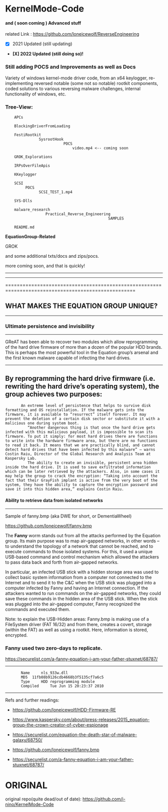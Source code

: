 # KernelMode-Code 
#### and ( soon coming ) Advanced stuff

related Link : https://github.com/loneicewolf/ReverseEngineering

- [x] 2021 Updated (still updating)
- **[X] 2022 Updated (still doing so)!**


### Still adding POCS and Improvements as well as Docs


Variety of windows kernel-mode driver code, from an x64 keylogger, re-implementing reversed notable (some not so notable) rootkit components, coded solutions to various reversing malware challenges, internal functionality of windows, etc.

### Tree-View:

        APCs
        
        BlockingDriverFromLoading
        
        FestiRootkit
                   SysrootHook 
                              POCS
                                  video.mp4 <-- coming soon
        
        GROK_Explorations
        
        IRPsOverFileApis
        
        KKeylogger
        
        SCSI
             POCS
                   SCSI_TEST_1.mp4
        
        SYS-Dlls
        
        malware_research
                      Practical_Reverse_Engineering
                                                  SAMPLES
                                                          
        README.md
        
        
**EquationGroup-Related**

GROK

and some additional txts/docs and zips/pocs.

more coming soon, and that is quickly!

---------------------------------------------
        
        



---------------------------------------------




===================================================================================================

## WHAT MAKES THE EQUATION GROUP UNIQUE?


---------------------------------------------------------



### Ultimate persistence and invisibility


---------------------------------------------------------



GReAT has been able to recover two modules which allow reprogramming of the hard drive firmware of more than a dozen of the popular HDD brands. This is perhaps the most powerful tool in the Equation group’s arsenal and the first known malware capable of infecting the hard drives.



---------------------------------------------------------


## By reprogramming the hard drive firmware (i.e. rewriting the hard drive’s operating system), the group achieves two purposes:

           An extreme level of persistence that helps to survive disk formatting and OS reinstallation. If the malware gets into the firmware, it is available to “resurrect” itself forever. It may prevent the deletion of a certain disk sector or substitute it with a malicious one during system boot.
              “Another dangerous thing is that once the hard drive gets infected with this malicious payload, it is impossible to scan its firmware. To put it simply: for most hard drives there are functions to write into the hardware firmware area, but there are no functions to read it back. It means that we are practically blind, and cannot detect hard drives that have been infected by this malware” – warns Costin Raiu, Director of the Global Research and Analysis Team at Kaspersky Lab.
              The ability to create an invisible, persistent area hidden inside the hard drive. It is used to save exfiltrated information which can be later retrieved by the attackers. Also, in some cases it may help the group to crack the encryption: “Taking into account the fact that their GrayFish implant is active from the very boot of the system, they have the ability to capture the encryption password and save it into this hidden area,” explains Costin Raiu.
              
          
          
#### Ability to retrieve data from isolated networks


---------------------------------------------------------


Sample of fanny.bmp (aka DWE for short, or  DementiaWheel)

https://github.com/loneicewolf/fanny.bmp

The **Fanny** worm stands out from all the attacks performed by the Equation group. Its main purpose was to map air-gapped networks, in other words – to understand the topology of a network that cannot be reached, and to execute commands to those isolated systems. For this, it used a unique USB-based command and control mechanism which allowed the attackers to pass data back and forth from air-gapped networks.

In particular, an infected USB stick with a hidden storage area was used to collect basic system information from a computer not connected to the Internet and to send it to the C&C when the USB stick was plugged into a computer infected by Fanny and having an Internet connection. If the attackers wanted to run commands on the air-gapped networks, they could save these commands in the hidden area of the USB stick. When the stick was plugged into the air-gapped computer, Fanny recognized the commands and executed them.

Note: to explain the USB-Hidden areas:
Fanny.bmp is making use of a FileSystem driver (FAT 16/32) and from there, creates a covert, storage (within the FAT) as well as using a rootkit.
Here, information is stored, encrypted.


### Fanny used two zero-days to replicate.
https://securelist.com/a-fanny-equation-i-am-your-father-stuxnet/68787/



---------------------------------------------------------


           Name 	nls_933w.dll
           MD5 	11fb08b9126cdb4668b3f5135cf7a6c5
           Type 	HDD reprogramming module
           Compiled 	Tue Jun 15 20:23:37 2010
           
        
           
        
---------------------------------------------------------

Refs and further readings:

- https://github.com/loneicewolf/HDD-Firmware-RE

- https://www.kaspersky.com/about/press-releases/2015_equation-group-the-crown-creator-of-cyber-espionage

- https://securelist.com/equation-the-death-star-of-malware-galaxy/68750/

- https://github.com/loneicewolf/fanny.bmp

- https://securelist.com/a-fanny-equation-i-am-your-father-stuxnet/68787/








# ORIGINAL
original repo(quite dead/out of date):  https://github.com/i-nino/KernelMode-Code

